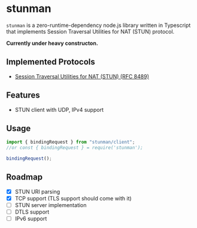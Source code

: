 # stunman

`stunman` is a zero-runtime-dependency node.js library written in Typescript that implements Session Traversal Utilities for
NAT (STUN) protocol.

**Currently under heavy constructon.**

## Implemented Protocols

- [Session Traversal Utilities for NAT (STUN) (RFC 8489)](https://datatracker.ietf.org/doc/html/rfc8489)

## Features

- STUN client with UDP, IPv4 support

## Usage

```typescript
import { bindingRequest } from "stunman/client";
//or const { bindingRequest } = require('stunman');

bindingRequest();
```

## Roadmap

- [x] STUN URI parsing
- [x] TCP support (TLS support should come with it)
- [ ] STUN server implementation
- [ ] DTLS support
- [ ] IPv6 support
